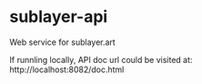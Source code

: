 # sublayer-api

Web service for sublayer.art

If runnling locally, API doc url could be visited at:
http://localhost:8082/doc.html
